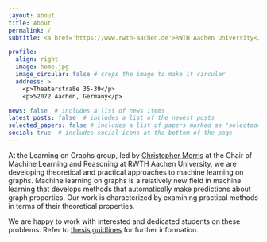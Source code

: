 ```yaml
---
layout: about
title: About
permalink: /
subtitle: <a href='https://www.rwth-aachen.de'>RWTH Aachen University</a>.

profile:
  align: right
  image: home.jpg
  image_circular: false # crops the image to make it circular
  address: >
    <p>Theaterstraße 35-39</p>
    <p>52072 Aachen, Germany</p>

news: false  # includes a list of news items
latest_posts: false  # includes a list of the newest posts
selected_papers: false # includes a list of papers marked as "selected={true}"
social: true  # includes social icons at the bottom of the page
---
```



<html>
	<body>
	<p>
	At the Learning on Graphs group, led by <a href='https://chrsmrrs.github.io/'>Christopher Morris</a> at the Chair of Machine Learning and Reasoning at RWTH Aachen University, we are developing theoretical and practical approaches to machine learning on graphs. Machine learning on graphs is a relatively new field in machine learning that develops methods that automatically make predictions about graph properties. Our work is characterized by examining practical methods in terms of their theoretical properties.
	</p>
	<p>
	We are happy to work with interested and dedicated students on these problems. Refer to <a href="../teaching/thesis.md">thesis guidlines</a> for further information.
	</p>
    <br>
	</body>
</html>
